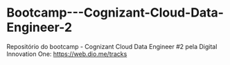 # Bootcamp---Cognizant-Cloud-Data-Engineer-2
Repositório do bootcamp - Cognizant Cloud Data Engineer #2 pela Digital Innovation One: https://web.dio.me/tracks
